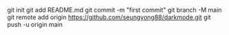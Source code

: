 git init
git add README.md
git commit -m "first commit"
git branch -M main
git remote add origin https://github.com/seungyong88/darkmode.git
git push -u origin main